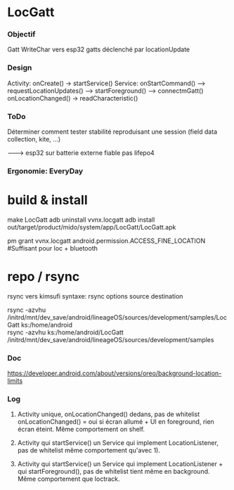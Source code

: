 # LocGatt 

### Objectif
Gatt WriteChar vers esp32 gatts déclenché par locationUpdate

### Design
Activity: onCreate() -> startService()
	Service: onStartCommand()
				--> requestLocationUpdates()
				--> startForeground()
				--> connectmGatt()
	onLocationChanged() -> readCharacteristic()

	
### ToDo




Déterminer comment tester stabilité reproduisant une session (field data collection, kite, ...)

---> esp32 sur batterie externe fiable pas lifepo4












### Ergonomie: EveryDay
# build & install

make LocGatt
adb uninstall vvnx.locgatt
adb install out/target/product/mido/system/app/LocGatt/LocGatt.apk

pm grant vvnx.locgatt android.permission.ACCESS_FINE_LOCATION #Suffisant pour loc + bluetooth


# repo / rsync
rsync vers kimsufi
syntaxe:
rsync options source destination

rsync -azvhu /initrd/mnt/dev_save/android/lineageOS/sources/development/samples/LocGatt ks:/home/android	
rsync -azvhu ks:/home/android/LocGatt /initrd/mnt/dev_save/android/lineageOS/sources/development/samples


### Doc
https://developer.android.com/about/versions/oreo/background-location-limits

### Log

1) Activity unique, onLocationChanged() dedans, pas de whitelist
	onLocationChanged() = oui si écran allumé + UI en foreground, rien écran éteint. Même comportement on shelf.

2) Activity qui startService() un Service qui implement LocationListener, pas de whitelist
	même comportement qu'avec 1).
	
3) Activity qui startService() un Service qui implement LocationListener + qui startForeground(), pas de whitelist
	tient même en background. Même comportement que loctrack.
